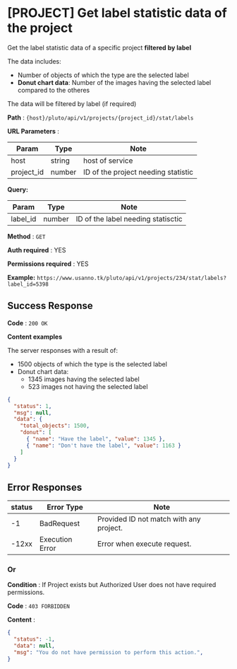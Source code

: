 # [PROJECT] Get **label** statistic data of the project

Get the label statistic data of a specific project __filtered by label__

The data includes:
* Number of objects of which the type are the selected label
* __Donut chart data__: Number of the images having the selected label compared to the otheres

The data will be filtered by label (if required)

**Path** : `{host}/pluto/api/v1/projects/{project_id}/stat/labels`

**URL Parameters** :

| Param | Type | Note |
|-------|------|------|
| host | string | host of service |
| project_id | number | ID of the project needing statistic | 

**Query:**

| Param | Type | Note |
|-------|------|------|
| label_id | number | ID of the label needing statisctic |

**Method** : `GET`

**Auth required** : YES

**Permissions required** : YES

**Example:**
`https://www.usanno.tk/pluto/api/v1/projects/234/stat/labels?label_id=5398`

## Success Response

**Code** : `200 OK`

**Content examples**

The server responses with a result of:
* 1500 objects of which the type is the selected label
* Donut chart data:
  * 1345 images having the selected label
  * 523 images not having the selected label

```json
{
  "status": 1,
  "msg": null,
  "data": {
    "total_objects": 1500,
    "donut": [
      { "name": "Have the label", "value": 1345 },
      { "name": "Don't have the label", "value": 1163 }
    ]
  }
}
```

## Error Responses

| status | Error Type | Note
|--------|------|----|
| -1 | BadRequest | Provided ID not match with any project. |
| -12xx | Execution Error | Error when execute request. |

### Or

**Condition** : If Project exists but Authorized User does not have required
permissions.

**Code** : `403 FORBIDDEN`

**Content** :

```json
{
  "status": -1,
  "data": null,
  "msg": "You do not have permission to perform this action.",
}
```
